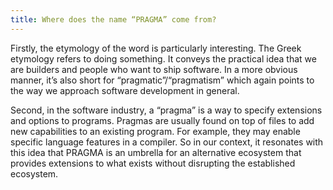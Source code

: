 ```yaml
---
title: Where does the name “PRAGMA” come from?
---
```

Firstly, the etymology of the word is particularly interesting. The Greek etymology refers to doing something. It conveys the practical idea that we are builders and people who want to ship software. In a more obvious manner, it’s also short for “pragmatic”/“pragmatism” which again points to the way we approach software development in general.

Second, in the software industry, a “pragma” is a way to specify extensions and options to programs. Pragmas are usually found on top of files to add new capabilities to an existing program. For example, they may enable specific language features in a compiler. So in our context, it resonates with this idea that PRAGMA is an umbrella for an alternative ecosystem that provides extensions to what exists without disrupting the established ecosystem.
